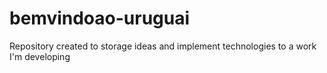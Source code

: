 # bemvindoao-uruguai
Repository created to storage ideas and implement technologies to a work I'm developing
